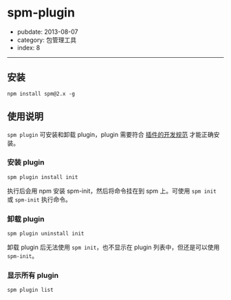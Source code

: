# spm-plugin

- pubdate: 2013-08-07
- category: 包管理工具
- index: 8

-----------

## 安装

```
npm install spm@2.x -g
```

## 使用说明

`spm plugin` 可安装和卸载 plugin，plugin 需要符合 [插件的开发规范](/api/develop-plugin) 才能正确安装。

### 安装 plugin

```
spm plugin install init
```

执行后会用 npm 安装 spm-init，然后将命令挂在到 spm 上。可使用 `spm init` 或 `spm-init` 执行命令。

### 卸载 plugin

```
spm plugin uninstall init
```

卸载 plugin 后无法使用 `spm init`，也不显示在 plugin 列表中，但还是可以使用 `spm-init`。

### 显示所有 plugin

```
spm plugin list
```
